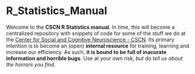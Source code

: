 # R_Statistics_Manual

Welcome to the **CSCN R Statistics manual**. In time, this will become a centralized repository with snippets of code for some of the stuff we do at the [Center for Social and Cognitive Neuroscience - CSCN](http://cscn.uai.cl). Its primary intention is to become an (open) **internal resource** for training, learning and increase our efficiency. As such, **it is bound to be full of inacurate information and horrible bugs**. Use at your own risk, *but do tell us about the horrors you find*.